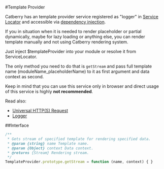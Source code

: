 #Template Provider

Catberry has an template provider service registered as "logger" in 
[Service Locator](../service-locator.md) and accessible via 
[dependency injection](../dependency-injection.md).

If you in situation when it is needed to render placeholder or partial 
dynamically, maybe for lazy loading or anything else, you can render template
manually and not using Catberry rendering system.

Just inject $templateProvider into your module or resolve it from ServiceLocator.

The only method you need to do that is `getStream` and pass full 
template name (moduleName_placeholderName) to it as first argument 
and data context as second.

Keep in mind that you can use this service only in browser and direct usage of
this service is highly **not recommended**.

Read also:

* [Universal HTTP(S) Request](universal-http-request.md)
* [Logger](logger.md)

##Interface
```javascript
/**
 * Gets stream of specified template for rendering specified data.
 * @param {string} name Template name.
 * @param {Object} context Data context.
 * @returns {Stream} Rendering stream.
 */
TemplateProvider.prototype.getStream = function (name, context) { }
```